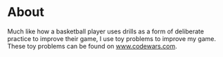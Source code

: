 # About

Much like how a basketball player uses drills as a form of deliberate practice to improve their game, I use toy problems to improve my game. These toy problems can be found on www.codewars.com.